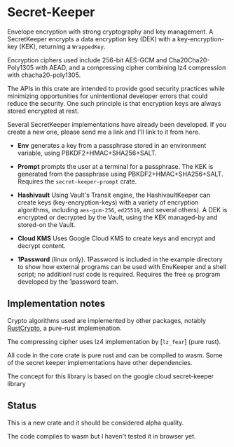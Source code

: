 # Secret-Keeper

Envelope encryption with strong cryptography and key management.
A SecretKeeper encrypts a data encryption key (DEK) with a key-encryption-key (KEK),
returning a `WrappedKey`.

Encryption ciphers used include
256-bit AES-GCM and Cha20Cha20-Poly1305 with AEAD,
and a compressing cipher combining lz4 compression with
chacha20-poly1305.

The APIs in this crate are intended to
provide good security practices while minimizing opportunities
for unintentional developer errors that could reduce the security.
One such principle is that encryption keys are always stored encrypted at rest.

Several SecretKeeper implementations have already been developed.
If you create a new one, please send me a link and I'll link to it from here.

- __Env__ generates a key from a passphrase stored in an
environment variable, using PBKDF2+HMAC+SHA256+SALT.

- __Prompt__ prompts the user at a terminal for a passphrase.
The KEK is generated from the passphrase using PBKDF2+HMAC+SHA256+SALT.
Requires the `secret-keeper-prompt` crate.

- __Hashivault__ Using Vault's Transit engine, the HashivaultKeeper
can create keys (key-encryption-keys) with a variety of encryption algorithms, including
`aes-gcm-256`, `ed25519`, and several others). A DEK is encrypted or decrypted by the Vault,
using the KEK managed-by and stored-on the Vault.

- __Cloud KMS__ Uses Google Cloud KMS to create keys and encrypt and
  decrypt content.

- __1Password__ (linux only). 1Password is included in the example directory to show how
external programs can be used with EnvKeeper and a shell script; no additionl rust code
is required. Requires the free `op` program developed by the 1password team.


## Implementation notes

Crypto algorithms used are implemented by other packages, notably
[RustCrypto](https://github.com/rustcrypto/), a pure-rust implemenation.

The compressing cipher uses lz4 implementation by 
[`lz_fear`] (pure rust).

All code in the core crate is pure rust and can be compiled to wasm.
Some of the secret keeper implementations have other dependencies.

The concept for this library is based on the google cloud secret-keeper library

## Status

This is a new crate and it should be considered alpha quality.

The code compiles to wasm but I haven't tested it in browser yet.

